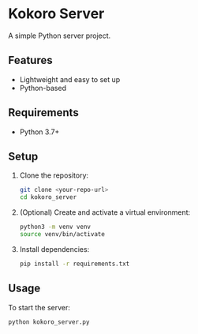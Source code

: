 # Kokoro Server

A simple Python server project.

## Features
- Lightweight and easy to set up
- Python-based

## Requirements
- Python 3.7+

## Setup

1. Clone the repository:
   ```bash
   git clone <your-repo-url>
   cd kokoro_server
   ```
2. (Optional) Create and activate a virtual environment:
   ```bash
   python3 -m venv venv
   source venv/bin/activate
   ```
3. Install dependencies:
   ```bash
   pip install -r requirements.txt
   ```

## Usage

To start the server:
```bash
python kokoro_server.py
```
